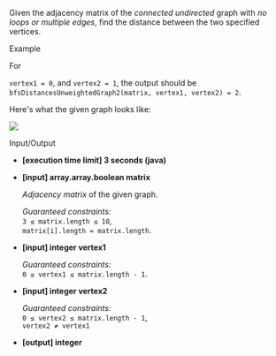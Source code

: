 
Given the  adjacency matrix  of the  _connected undirected_  graph with  _no loops or multiple edges_, find the distance between the two specified vertices.

Example

For

`vertex1 = 0`, and  `vertex2 = 1`, the output should be  
`bfsDistancesUnweightedGraph2(matrix, vertex1, vertex2) = 2`.

Here's what the given graph looks like:

![](https://codefightsuserpics.s3.amazonaws.com/tasks/bfsDistancesUnweightedGraph2/img/example.png?_tm=1530791207697)

Input/Output

-   **[execution time limit] 3 seconds (java)**
    
-   **[input] array.array.boolean matrix**
    
    _Adjacency matrix_  of the given graph.
    
    _Guaranteed constraints:_  
    `3 ≤ matrix.length ≤ 10`,  
    `matrix[i].length = matrix.length`.
    
-   **[input] integer vertex1**
    
    _Guaranteed constraints:_  
    `0 ≤ vertex1 ≤ matrix.length - 1`.
    
-   **[input] integer vertex2**
    
    _Guaranteed constraints:_  
    `0 ≤ vertex2 ≤ matrix.length - 1`,  
    `vertex2 ≠ vertex1`
    
-   **[output] integer**